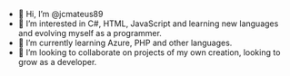 - 👋 Hi, I’m @jcmateus89
- 👀 I’m interested in C#, HTML, JavaScript and learning new languages and evolving myself as a programmer. 
- 🌱 I’m currently learning Azure, PHP and other languages.
- 💞️ I’m looking to collaborate on projects of my own creation, looking to grow as a developer.


<!---
jcmateus89/jcmateus89 is a ✨ special ✨ repository because its `README.md` (this file) appears on your GitHub profile.
You can click the Preview link to take a look at your changes.
--->
